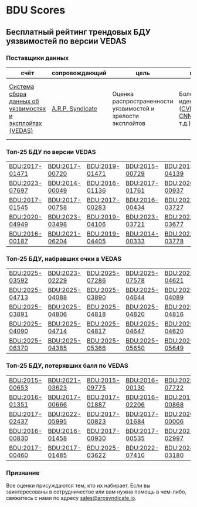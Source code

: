 
# BDU Scores
## Бесплатный рейтинг трендовых БДУ уязвимостей по версии VEDAS

### Поставщики данных
| счёт | cопровождающий | цель | покрытие | определение | частота |
| ----- | ---------- | ------- | -------- | ----------- | --------- |
| [Система сбора данных об уязвимостях и эксплойтах (VEDAS)](https://vedas.arpsyndicate.io) | [A.R.P. Syndicate](https://www.arpsyndicate.io) | Оценка распространенности уязвимостей и зрелости эксплойтов | Более 50 идентификаторов ([CVE](https://github.com/ARPSyndicate/cve-scores), [EUVD](https://github.com/ARPSyndicate/euvd-scores), [CNNVD](https://github.com/ARPSyndicate/cnnvd-scores), [BDU](https://github.com/ARPSyndicate/bdu-scores) и т.д.) | Аналитические данные с открытым исходным кодом (OSINT), полученные от [Exploit Observer](https://www.exploit.observer) | 6-8 часов |



<h3>Топ-25 БДУ по версии VEDAS</h3>

<table>
  <tr>
    <td><a href='https://vedas.arpsyndicate.io/?vuln=BDU:2017-01471'>BDU:2017-01471</a></td>
    <td><a href='https://vedas.arpsyndicate.io/?vuln=BDU:2017-00720'>BDU:2017-00720</a></td>
    <td><a href='https://vedas.arpsyndicate.io/?vuln=BDU:2019-01471'>BDU:2019-01471</a></td>
    <td><a href='https://vedas.arpsyndicate.io/?vuln=BDU:2015-00729'>BDU:2015-00729</a></td>
    <td><a href='https://vedas.arpsyndicate.io/?vuln=BDU:2015-04139'>BDU:2015-04139</a></td>
  </tr>
  <tr>
    <td><a href='https://vedas.arpsyndicate.io/?vuln=BDU:2023-07697'>BDU:2023-07697</a></td>
    <td><a href='https://vedas.arpsyndicate.io/?vuln=BDU:2014-00049'>BDU:2014-00049</a></td>
    <td><a href='https://vedas.arpsyndicate.io/?vuln=BDU:2016-01136'>BDU:2016-01136</a></td>
    <td><a href='https://vedas.arpsyndicate.io/?vuln=BDU:2017-01761'>BDU:2017-01761</a></td>
    <td><a href='https://vedas.arpsyndicate.io/?vuln=BDU:2020-00937'>BDU:2020-00937</a></td>
  </tr>
  <tr>
    <td><a href='https://vedas.arpsyndicate.io/?vuln=BDU:2017-01545'>BDU:2017-01545</a></td>
    <td><a href='https://vedas.arpsyndicate.io/?vuln=BDU:2017-00758'>BDU:2017-00758</a></td>
    <td><a href='https://vedas.arpsyndicate.io/?vuln=BDU:2017-00283'>BDU:2017-00283</a></td>
    <td><a href='https://vedas.arpsyndicate.io/?vuln=BDU:2016-00434'>BDU:2016-00434</a></td>
    <td><a href='https://vedas.arpsyndicate.io/?vuln=BDU:2023-03727'>BDU:2023-03727</a></td>
  </tr>
  <tr>
    <td><a href='https://vedas.arpsyndicate.io/?vuln=BDU:2020-04949'>BDU:2020-04949</a></td>
    <td><a href='https://vedas.arpsyndicate.io/?vuln=BDU:2023-03498'>BDU:2023-03498</a></td>
    <td><a href='https://vedas.arpsyndicate.io/?vuln=BDU:2019-04106'>BDU:2019-04106</a></td>
    <td><a href='https://vedas.arpsyndicate.io/?vuln=BDU:2023-03721'>BDU:2023-03721</a></td>
    <td><a href='https://vedas.arpsyndicate.io/?vuln=BDU:2023-03677'>BDU:2023-03677</a></td>
  </tr>
  <tr>
    <td><a href='https://vedas.arpsyndicate.io/?vuln=BDU:2016-00187'>BDU:2016-00187</a></td>
    <td><a href='https://vedas.arpsyndicate.io/?vuln=BDU:2021-06204'>BDU:2021-06204</a></td>
    <td><a href='https://vedas.arpsyndicate.io/?vuln=BDU:2019-04405'>BDU:2019-04405</a></td>
    <td><a href='https://vedas.arpsyndicate.io/?vuln=BDU:2014-00333'>BDU:2014-00333</a></td>
    <td><a href='https://vedas.arpsyndicate.io/?vuln=BDU:2023-03778'>BDU:2023-03778</a></td>
  </tr>
</table>


<h3>Топ-25 БДУ, набравших очки в VEDAS</h3>

<table>
  <tr>
    <td><a href='https://vedas.arpsyndicate.io/?vuln=BDU:2025-03592'>BDU:2025-03592</a></td>
    <td><a href='https://vedas.arpsyndicate.io/?vuln=BDU:2023-02229'>BDU:2023-02229</a></td>
    <td><a href='https://vedas.arpsyndicate.io/?vuln=BDU:2025-07286'>BDU:2025-07286</a></td>
    <td><a href='https://vedas.arpsyndicate.io/?vuln=BDU:2025-07578'>BDU:2025-07578</a></td>
    <td><a href='https://vedas.arpsyndicate.io/?vuln=BDU:2025-04621'>BDU:2025-04621</a></td>
  </tr>
  <tr>
    <td><a href='https://vedas.arpsyndicate.io/?vuln=BDU:2025-04713'>BDU:2025-04713</a></td>
    <td><a href='https://vedas.arpsyndicate.io/?vuln=BDU:2025-04088'>BDU:2025-04088</a></td>
    <td><a href='https://vedas.arpsyndicate.io/?vuln=BDU:2025-03890'>BDU:2025-03890</a></td>
    <td><a href='https://vedas.arpsyndicate.io/?vuln=BDU:2025-04644'>BDU:2025-04644</a></td>
    <td><a href='https://vedas.arpsyndicate.io/?vuln=BDU:2025-04089'>BDU:2025-04089</a></td>
  </tr>
  <tr>
    <td><a href='https://vedas.arpsyndicate.io/?vuln=BDU:2025-03891'>BDU:2025-03891</a></td>
    <td><a href='https://vedas.arpsyndicate.io/?vuln=BDU:2025-04806'>BDU:2025-04806</a></td>
    <td><a href='https://vedas.arpsyndicate.io/?vuln=BDU:2025-04818'>BDU:2025-04818</a></td>
    <td><a href='https://vedas.arpsyndicate.io/?vuln=BDU:2025-04820'>BDU:2025-04820</a></td>
    <td><a href='https://vedas.arpsyndicate.io/?vuln=BDU:2025-04816'>BDU:2025-04816</a></td>
  </tr>
  <tr>
    <td><a href='https://vedas.arpsyndicate.io/?vuln=BDU:2025-04090'>BDU:2025-04090</a></td>
    <td><a href='https://vedas.arpsyndicate.io/?vuln=BDU:2025-04714'>BDU:2025-04714</a></td>
    <td><a href='https://vedas.arpsyndicate.io/?vuln=BDU:2025-04817'>BDU:2025-04817</a></td>
    <td><a href='https://vedas.arpsyndicate.io/?vuln=BDU:2025-04647'>BDU:2025-04647</a></td>
    <td><a href='https://vedas.arpsyndicate.io/?vuln=BDU:2025-04620'>BDU:2025-04620</a></td>
  </tr>
  <tr>
    <td><a href='https://vedas.arpsyndicate.io/?vuln=BDU:2025-06370'>BDU:2025-06370</a></td>
    <td><a href='https://vedas.arpsyndicate.io/?vuln=BDU:2025-04385'>BDU:2025-04385</a></td>
    <td><a href='https://vedas.arpsyndicate.io/?vuln=BDU:2025-05366'>BDU:2025-05366</a></td>
    <td><a href='https://vedas.arpsyndicate.io/?vuln=BDU:2025-05650'>BDU:2025-05650</a></td>
    <td><a href='https://vedas.arpsyndicate.io/?vuln=BDU:2025-05649'>BDU:2025-05649</a></td>
  </tr>
</table>


<h3>Топ-25 БДУ, потерявших балл по VEDAS</h3>

<table>
  <tr>
    <td><a href='https://vedas.arpsyndicate.io/?vuln=BDU:2015-00653'>BDU:2015-00653</a></td>
    <td><a href='https://vedas.arpsyndicate.io/?vuln=BDU:2021-03623'>BDU:2021-03623</a></td>
    <td><a href='https://vedas.arpsyndicate.io/?vuln=BDU:2015-09775'>BDU:2015-09775</a></td>
    <td><a href='https://vedas.arpsyndicate.io/?vuln=BDU:2016-00130'>BDU:2016-00130</a></td>
    <td><a href='https://vedas.arpsyndicate.io/?vuln=BDU:2025-07722'>BDU:2025-07722</a></td>
  </tr>
  <tr>
    <td><a href='https://vedas.arpsyndicate.io/?vuln=BDU:2016-01351'>BDU:2016-01351</a></td>
    <td><a href='https://vedas.arpsyndicate.io/?vuln=BDU:2017-00666'>BDU:2017-00666</a></td>
    <td><a href='https://vedas.arpsyndicate.io/?vuln=BDU:2017-01887'>BDU:2017-01887</a></td>
    <td><a href='https://vedas.arpsyndicate.io/?vuln=BDU:2016-02206'>BDU:2016-02206</a></td>
    <td><a href='https://vedas.arpsyndicate.io/?vuln=BDU:2017-00868'>BDU:2017-00868</a></td>
  </tr>
  <tr>
    <td><a href='https://vedas.arpsyndicate.io/?vuln=BDU:2017-02437'>BDU:2017-02437</a></td>
    <td><a href='https://vedas.arpsyndicate.io/?vuln=BDU:2022-05995'>BDU:2022-05995</a></td>
    <td><a href='https://vedas.arpsyndicate.io/?vuln=BDU:2017-00823'>BDU:2017-00823</a></td>
    <td><a href='https://vedas.arpsyndicate.io/?vuln=BDU:2017-01684'>BDU:2017-01684</a></td>
    <td><a href='https://vedas.arpsyndicate.io/?vuln=BDU:2020-00006'>BDU:2020-00006</a></td>
  </tr>
  <tr>
    <td><a href='https://vedas.arpsyndicate.io/?vuln=BDU:2016-00830'>BDU:2016-00830</a></td>
    <td><a href='https://vedas.arpsyndicate.io/?vuln=BDU:2016-01458'>BDU:2016-01458</a></td>
    <td><a href='https://vedas.arpsyndicate.io/?vuln=BDU:2017-00930'>BDU:2017-00930</a></td>
    <td><a href='https://vedas.arpsyndicate.io/?vuln=BDU:2017-00535'>BDU:2017-00535</a></td>
    <td><a href='https://vedas.arpsyndicate.io/?vuln=BDU:2021-02997'>BDU:2021-02997</a></td>
  </tr>
  <tr>
    <td><a href='https://vedas.arpsyndicate.io/?vuln=BDU:2017-00460'>BDU:2017-00460</a></td>
    <td><a href='https://vedas.arpsyndicate.io/?vuln=BDU:2017-01485'>BDU:2017-01485</a></td>
    <td><a href='https://vedas.arpsyndicate.io/?vuln=BDU:2025-03622'>BDU:2025-03622</a></td>
    <td><a href='https://vedas.arpsyndicate.io/?vuln=BDU:2022-07410'>BDU:2022-07410</a></td>
    <td><a href='https://vedas.arpsyndicate.io/?vuln=BDU:2024-03180'>BDU:2024-03180</a></td>
  </tr>
</table>


### Признание
Все оценки присуждаются тем, кто их набирает.
Если вы заинтересованы в сотрудничестве или вам нужна помощь в чем-либо, свяжитесь с нами по адресу [sales@arpsyndicate.io](mailto:sales@arpsyndicate.io).

